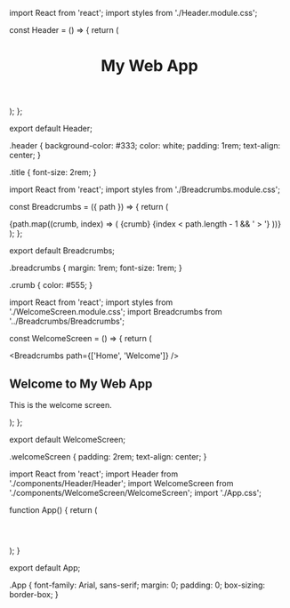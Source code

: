 import React from 'react';
import styles from './Header.module.css';

const Header = () => {
    return (
        <header className={styles.header}>
            <h1 className={styles.title}>My Web App</h1>
        </header>
    );
};

export default Header;

.header {
    background-color: #333;
    color: white;
    padding: 1rem;
    text-align: center;
}

.title {
    font-size: 2rem;
}

import React from 'react';
import styles from './Breadcrumbs.module.css';

const Breadcrumbs = ({ path }) => {
    return (
        <nav className={styles.breadcrumbs}>
            {path.map((crumb, index) => (
                <span key={index} className={styles.crumb}>
                    {crumb}
                    {index < path.length - 1 && ' > '}
                </span>
            ))}
        </nav>
    );
};

export default Breadcrumbs;


.breadcrumbs {
    margin: 1rem;
    font-size: 1rem;
}

.crumb {
    color: #555;
}

import React from 'react';
import styles from './WelcomeScreen.module.css';
import Breadcrumbs from '../Breadcrumbs/Breadcrumbs';

const WelcomeScreen = () => {
    return (
        <div className={styles.welcomeScreen}>
            <Breadcrumbs path={['Home', 'Welcome']} />
            <h2>Welcome to My Web App</h2>
            <p>This is the welcome screen.</p>
        </div>
    );
};

export default WelcomeScreen;

.welcomeScreen {
    padding: 2rem;
    text-align: center;
}

import React from 'react';
import Header from './components/Header/Header';
import WelcomeScreen from './components/WelcomeScreen/WelcomeScreen';
import './App.css';

function App() {
    return (
        <div className="App">
            <Header />
            <WelcomeScreen />
        </div>
    );
}

export default App;

.App {
    font-family: Arial, sans-serif;
    margin: 0;
    padding: 0;
    box-sizing: border-box;
}

